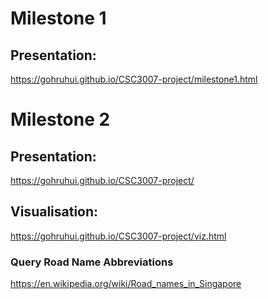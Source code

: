 # Milestone 1
## Presentation:
https://gohruhui.github.io/CSC3007-project/milestone1.html
# Milestone 2
## Presentation: 
https://gohruhui.github.io/CSC3007-project/
## Visualisation: 
https://gohruhui.github.io/CSC3007-project/viz.html
### Query Road Name Abbreviations
https://en.wikipedia.org/wiki/Road_names_in_Singapore
